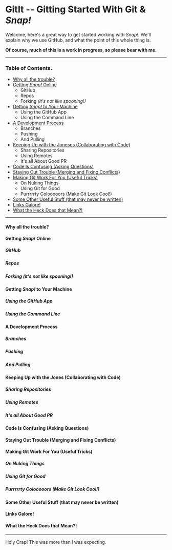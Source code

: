 # GitIt -- Gitting Started With Git & *Snap!*

Welcome, here's a great way to get started working with *Snap!*. We'll explain why we use GitHub, and what the point of this whole thing is. 

**Of course, much of this is a work in progress, so please bear with me.**

---

### Table of Contents.
* [Why all the trouble?][]
* [Getting *Snap!* Online][]
    * GitHub
    * Repos
    * Forking *(it's not like spooning!)*
* [Getting *Snap!* to Your Machine][]
    * Using the GitHub App
    * Using the Command Line
* [A Development Process][]
    * Branches
    * Pushing
    * And Pulling
* [Keeping Up with the Joneses (Collaborating with Code)][]
    * Sharing Repositories
    * Using Remotes
    * It's all About Good PR
* [Code Is Confusing (Asking Questions)][]
* [Staying Out Trouble (Merging and Fixing Conflicts)][]
* [Making Git Work For You (Useful Tricks)][]
    * On Nuking Things
    * Using Git for Good
    * Purrrrrty Colooooors (Make Git Look Cool!)
* [Some Other Useful Stuff (that may never be written)][]
* [Links Galore!][]
* [What the Heck Does that Mean?!][]

---

<a name="trouble"></a>
####  Why all the trouble?

<a name="github"></a>
#### Getting *Snap!* Online
##### GitHub
##### Repos
##### Forking *(it's not like spooning!)*

<a name="local"></a>
#### Getting *Snap!* to Your Machine
##### Using the GitHub App
##### Using the Command Line

<a name="process"></a>
#### A Development Process
##### Branches
##### Pushing
##### And Pulling

<a name="collaboration"></a>
#### Keeping Up with the Jones (Collaborating with Code)
##### Sharing Repositories
##### Using Remotes
##### It's all About Good PR

<a name="questions"></a>
#### Code Is Confusing (Asking Questions)

<a name="merging"></a>
#### Staying Out Trouble (Merging and Fixing Conflicts)

<a name="tips"></a>
#### Making Git Work For You (Useful Tricks)
##### On Nuking Things
##### Using Git for Good
##### Purrrrrty Colooooors (Make Git Look Cool!)

<a name="tricks"></a>
#### Some Other Useful Stuff (that may never be written)

<a name="links"></a>
#### Links Galore!

<a name="terms"></a>
#### What the Heck Does that Mean?!

---
Holy Crap! This was more than I was expecting.





[Why all the trouble?]: #trouble
[Getting *Snap!* Online]: #github
[Getting *Snap!* to Your Machine]: #local
[A Development Process]: #process
[Keeping Up with the Joneses (Collaborating with Code)]: #collaboration
[Code Is Confusing (Asking Questions)]: #questions
[Staying Out Trouble (Merging and Fixing Conflicts)]: #merging
[Making Git Work For You (Useful Tricks)]: #tips
[Some Other Useful Stuff (that may never be written)]: #tricks
[Links Galore!]: #links
[What the Heck Does that Mean?!]: #terms